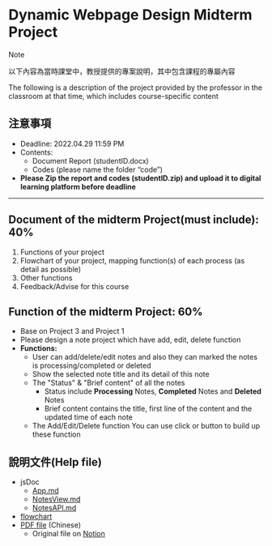 # Dynamic Webpage Design Midterm Project

> [!NOTE]
>
> 以下內容為當時課堂中，教授提供的專案說明，其中包含課程的專屬內容
>
> The following is a description of the project provided by the professor in the classroom at that time, which includes course-specific content

## 注意事項

- Deadline: 2022.04.29 11:59 PM
- Contents:
  - Document Report (studentID.docx)
  - Codes (please name the folder “code”)
- **Please Zip the report and codes (studentID.zip) and upload it to digital learning platform before deadline**

---

## Document of the midterm Project(must include): 40%

1. Functions of your project
2. Flowchart of your project, mapping function(s) of each process (as detail as possible)
3. Other functions
4. Feedback/Advise for this course

## Function of the midterm Project: 60%

- Base on Project 3 and Project 1
- Please design a note project which have add, edit, delete function
- **Functions:**
  - User can add/delete/edit notes and also they can marked the notes is processing/completed or deleted
  - Show the selected note title and its detail of this note
  - The "Status" & "Brief content" of all the notes
    - Status include **Processing** Notes, **Completed** Notes and **Deleted** Notes
    - Brief content contains the title, first line of the content and the updated time of each note
  - The Add/Edit/Delete function You can use click or button to build up these function

## 說明文件(Help file)

- jsDoc
  - [App.md](code/docs/App.md)
  - [NotesView.md](code/docs/NotesView.md)
  - [NotesAPI.md](code/docs/NotesAPI.md)
- [flowchart](code/docs/flowchart)
- [PDF file](cbb108015.pdf) (Chinese)
  - Original file on [Notion](https://goldfish-around-the-world.notion.site/693834670b7144d7bdbc31848547b41b)
